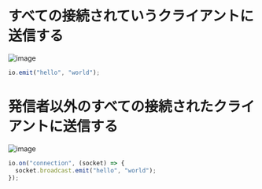 # すべての接続されていうクライアントに送信する

![image](https://user-images.githubusercontent.com/82156802/133879022-aa45f52c-6ca3-4e71-832c-2b588d2968d9.png)

```javascript
io.emit("hello", "world");
```
# 発信者以外のすべての接続されたクライアントに送信する


![image](https://user-images.githubusercontent.com/82156802/133880329-cb684f8e-a20a-47b7-8da4-2e1f47b048b9.png)



```javascript
io.on("connection", (socket) => {
  socket.broadcast.emit("hello", "world");
});
```

